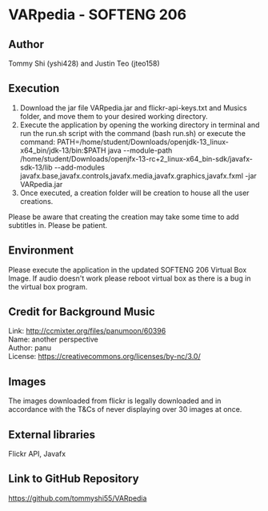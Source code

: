 # VARpedia - SOFTENG 206

## Author
Tommy Shi (yshi428) and Justin Teo (jteo158)

## Execution
1. Download the jar file VARpedia.jar and flickr-api-keys.txt and Musics folder, and move them to your desired working directory.
2. Execute the application by opening the working directory in terminal and run the run.sh script with the command (bash run.sh) or execute the command: PATH=/home/student/Downloads/openjdk-13_linux-x64_bin/jdk-13/bin:$PATH
java --module-path /home/student/Downloads/openjfx-13-rc+2_linux-x64_bin-sdk/javafx-sdk-13/lib --add-modules javafx.base,javafx.controls,javafx.media,javafx.graphics,javafx.fxml -jar VARpedia.jar
3. Once executed, a creation folder will be creation to house all the user creations.

Please be aware that creating the creation may take some time to add subtitles in. Please be patient.

## Environment
Please execute the application in the updated SOFTENG 206 Virtual Box Image.
If audio doesn't work please reboot virtual box as there is a bug in the virtual box program.

## Credit for Background Music
Link: http://ccmixter.org/files/panumoon/60396 \
Name: another perspective \
Author: panu \
License: https://creativecommons.org/licenses/by-nc/3.0/

## Images
The images downloaded from flickr is legally downloaded and in accordance with the T&Cs of never displaying over 30 images at once.

## External libraries
Flickr API,
Javafx

## Link to GitHub Repository
https://github.com/tommyshi55/VARpedia
